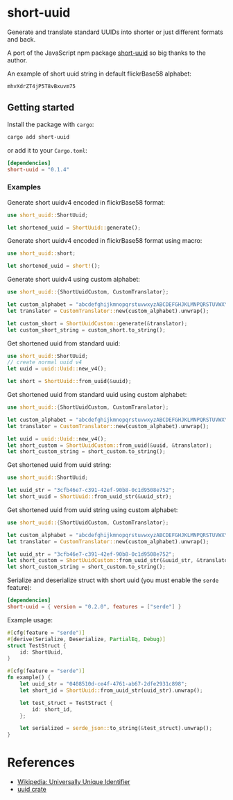 # short-uuid

Generate and translate standard UUIDs into shorter or just different formats and back.

A port of the JavaScript npm package [short-uuid](https://www.npmjs.com/package/short-uuid) so big thanks to the author.

An example of short uuid string in default flickrBase58 alphabet:

```
mhvXdrZT4jP5T8vBxuvm75
```

## Getting started

Install the package with `cargo`:

```sh
cargo add short-uuid
```

or add it to your `Cargo.toml`:

```toml
[dependencies]
short-uuid = "0.1.4"
```

### Examples

Generate short uuidv4 encoded in flickrBase58 format:

```rust
use short_uuid::ShortUuid;

let shortened_uuid = ShortUuid::generate();
```

Generate short uuidv4 encoded in flickrBase58 format using macro:

```rust
use short_uuid::short;

let shortened_uuid = short!();
```

Generate short uuidv4 using custom alphabet:

```rust
use short_uuid::{ShortUuidCustom, CustomTranslator};

let custom_alphabet = "abcdefghijkmnopqrstuvwxyzABCDEFGHJKLMNPQRSTUVWXYZ";
let translator = CustomTranslator::new(custom_alphabet).unwrap();

let custom_short = ShortUuidCustom::generate(&translator);
let custom_short_string = custom_short.to_string();
```

Get shortened uuid from standard uuid:

```rust
use short_uuid::ShortUuid;
// create normal uuid v4
let uuid = uuid::Uuid::new_v4();

let short = ShortUuid::from_uuid(&uuid);
```

Get shortened uuid from standard uuid using custom alphabet:

```rust
use short_uuid::{ShortUuidCustom, CustomTranslator};

let custom_alphabet = "abcdefghijkmnopqrstuvwxyzABCDEFGHJKLMNPQRSTUVWXYZ";
let translator = CustomTranslator::new(custom_alphabet).unwrap();

let uuid = uuid::Uuid::new_v4();
let short_custom = ShortUuidCustom::from_uuid(&uuid, &translator);
let short_custom_string = short_custom.to_string();
```

Get shortened uuid from uuid string:

```rust
use short_uuid::ShortUuid;

let uuid_str = "3cfb46e7-c391-42ef-90b8-0c1d9508e752";
let short_uuid = ShortUuid::from_uuid_str(&uuid_str);
```

Get shortened uuid from uuid string using custom alphabet:

```rust
use short_uuid::{ShortUuidCustom, CustomTranslator};

let custom_alphabet = "abcdefghijkmnopqrstuvwxyzABCDEFGHJKLMNPQRSTUVWXYZ";
let translator = CustomTranslator::new(custom_alphabet).unwrap();

let uuid_str = "3cfb46e7-c391-42ef-90b8-0c1d9508e752";
let short_custom = ShortUuidCustom::from_uuid_str(&uuid_str, &translator).unwrap();
let short_custom_string = short_custom.to_string();
```

Serialize and deserialize struct with short uuid (you must enable the `serde` feature):

```toml
[dependencies]
short-uuid = { version = "0.2.0", features = ["serde"] }
```

Example usage:

```rust
#[cfg(feature = "serde")]
#[derive(Serialize, Deserialize, PartialEq, Debug)]
struct TestStruct {
    id: ShortUuid,
}

#[cfg(feature = "serde")]
fn example() {
    let uuid_str = "0408510d-ce4f-4761-ab67-2dfe2931c898";
    let short_id = ShortUuid::from_uuid_str(uuid_str).unwrap();

    let test_struct = TestStruct {
        id: short_id,
    };

    let serialized = serde_json::to_string(&test_struct).unwrap();
}
```

# References

- [Wikipedia: Universally Unique Identifier](http://en.wikipedia.org/wiki/Universally_unique_identifier)
- [uuid crate](https://crates.io/crates/uuid)

```

```
